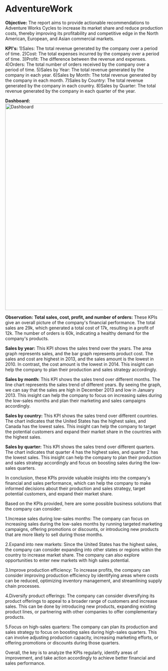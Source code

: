 # AdventureWork

**Objective:**
The report aims to provide actionable recommendations to Adventure Works Cycles to increase its market share and reduce production costs, thereby improving its profitability and competitive edge in the North American, European, and Asian commercial markets.

**KPI's:**
1)Sales: The total revenue generated by the company over a period of time.
2)Cost: The total expenses incurred by the company over a period of time.
3)Profit: The difference between the revenue and expenses.
4)Orders: The total number of orders received by the company over a period of time.
5)Sales by Year: The total revenue generated by the company in each year.
6)Sales by Month: The total revenue generated by the company in each month.
7)Sales by Country: The total revenue generated by the company in each country.
8)Sales by Quarter: The total revenue generated by the company in each quarter of the year.

**Dashboard:**
<img width="659" alt="Dashboard" src="https://user-images.githubusercontent.com/112420165/232520544-7006a9dd-d9f9-4225-b5f7-88fe6f971d38.png">

**Observation:**
**Total sales, cost, profit, and number of orders:** These KPIs give an overall picture of the company's financial performance. The total sales are 29k, which generated a total cost of 17k, resulting in a profit of 12k. The number of orders is 60k, indicating a healthy demand for the company's products.

**Sales by year:** This KPI shows the sales trend over the years. The area graph represents sales, and the bar graph represents product cost. The sales and cost are highest in 2013, and the sales amount is the lowest in 2010. In contrast, the cost amount is the lowest in 2014. This insight can help the company to plan their production and sales strategy accordingly.

**Sales by month:** This KPI shows the sales trend over different months. The line chart represents the sales trend of different years. By seeing the graph, we can say that the sales are high in December 2013 and low in January 2013. This insight can help the company to focus on increasing sales during the low-sales months and plan their marketing and sales campaigns accordingly.

**Sales by country:** This KPI shows the sales trend over different countries. The chart indicates that the United States has the highest sales, and Canada has the lowest sales. This insight can help the company to target the potential customers and expand their market share in the countries with the highest sales.

**Sales by quarter:** This KPI shows the sales trend over different quarters. The chart indicates that quarter 4 has the highest sales, and quarter 2 has the lowest sales. This insight can help the company to plan their production and sales strategy accordingly and focus on boosting sales during the low-sales quarters.

In conclusion, these KPIs provide valuable insights into the company's financial and sales performance, which can help the company to make informed decisions about their production and sales strategy, target potential customers, and expand their market share.

Based on the KPIs provided, here are some possible business solutions that the company can consider:

1.Increase sales during low-sales months: The company can focus on increasing sales during the low-sales months by running targeted marketing campaigns, offering promotions or discounts, or introducing new products that are more likely to sell during those months.      

2.Expand into new markets: Since the United States has the highest sales, the company can consider expanding into other states or regions within the country to increase market share. The company can also explore opportunities to enter new markets with high sales potential.     

3.Improve production efficiency: To increase profits, the company can consider improving production efficiency by identifying areas where costs can be reduced, optimizing inventory management, and streamlining supply chain processes.       

4.Diversify product offerings: The company can consider diversifying its product offerings to appeal to a broader range of customers and increase sales. This can be done by introducing new products, expanding existing product lines, or partnering with other companies to offer complementary products.      

5.Focus on high-sales quarters: The company can plan its production and sales strategy to focus on boosting sales during high-sales quarters. This can involve adjusting production capacity, increasing marketing efforts, or offering promotions or discounts during those quarters.      

Overall, the key is to analyze the KPIs regularly, identify areas of improvement, and take action accordingly to achieve better financial and sales performance.

